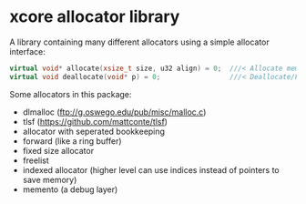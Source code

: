 # xcore allocator library

A library containing many different allocators using a simple allocator interface:

```c++
virtual void* allocate(xsize_t size, u32 align) = 0;  ///< Allocate memory with alignment
virtual void deallocate(void* p) = 0;                 ///< Deallocate/Free memory
```

Some allocators in this package:

* dlmalloc (<ftp://g.oswego.edu/pub/misc/malloc.c>)
* tlsf (<https://github.com/mattconte/tlsf>)
* allocator with seperated bookkeeping
* forward (like a ring buffer)
* fixed size allocator
* freelist
* indexed allocator (higher level can use indices instead of pointers to save memory)
* memento (a debug layer)
